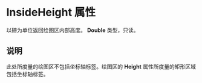 
# InsideHeight 属性

以磅为单位返回绘图区内部高度。 **Double** 类型，只读。


## 说明

此处所度量的绘图区不包括坐标轴标签。绘图区的  **Height** 属性所度量的矩形区域包括坐标轴标签。

